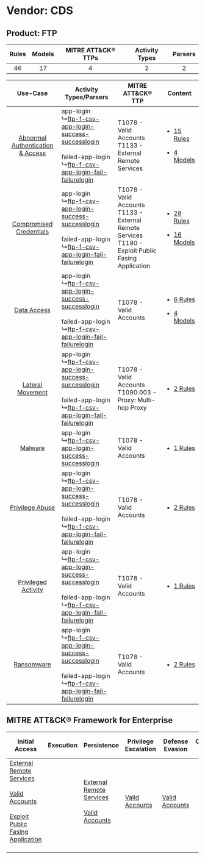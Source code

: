 Vendor: CDS
===========
Product: FTP
------------
| Rules | Models | MITRE ATT&CK® TTPs | Activity Types | Parsers |
|:-----:|:------:|:------------------:|:--------------:|:-------:|
|  46   |   17   |         4          |       2        |    2    |

|    Use-Case    | Activity Types/Parsers    | MITRE ATT&CK® TTP    | Content    |
|:----:| ---- | ---- | ---- |
| [Abnormal Authentication & Access](../../../UseCases/uc_abnormal_authentication_&_access.md) |  app-login<br> ↳[ftp-f-csv-app-login-success-successlogin](Ps/pC_ftpfcsvapploginsuccesssuccesslogin.md)<br><br> failed-app-login<br> ↳[ftp-f-csv-app-login-fail-failurelogin](Ps/pC_ftpfcsvapploginfailfailurelogin.md)<br> | T1078 - Valid Accounts<br>T1133 - External Remote Services<br>    | [<ul><li>15 Rules</li></ul><ul><li>4 Models</li></ul>](RM/r_m_cds_ftp_Abnormal_Authentication_&_Access.md) |
|          [Compromised Credentials](../../../UseCases/uc_compromised_credentials.md)          |  app-login<br> ↳[ftp-f-csv-app-login-success-successlogin](Ps/pC_ftpfcsvapploginsuccesssuccesslogin.md)<br><br> failed-app-login<br> ↳[ftp-f-csv-app-login-fail-failurelogin](Ps/pC_ftpfcsvapploginfailfailurelogin.md)<br> | T1078 - Valid Accounts<br>T1133 - External Remote Services<br>T1190 - Exploit Public Fasing Application<br> | [<ul><li>28 Rules</li></ul><ul><li>16 Models</li></ul>](RM/r_m_cds_ftp_Compromised_Credentials.md)         |
|    [Data Access](../../../UseCases/uc_data_access.md)    |  app-login<br> ↳[ftp-f-csv-app-login-success-successlogin](Ps/pC_ftpfcsvapploginsuccesssuccesslogin.md)<br><br> failed-app-login<br> ↳[ftp-f-csv-app-login-fail-failurelogin](Ps/pC_ftpfcsvapploginfailfailurelogin.md)<br> | T1078 - Valid Accounts<br>    | [<ul><li>6 Rules</li></ul><ul><li>4 Models</li></ul>](RM/r_m_cds_ftp_Data_Access.md)    |
|    [Lateral Movement](../../../UseCases/uc_lateral_movement.md)    |  app-login<br> ↳[ftp-f-csv-app-login-success-successlogin](Ps/pC_ftpfcsvapploginsuccesssuccesslogin.md)<br><br> failed-app-login<br> ↳[ftp-f-csv-app-login-fail-failurelogin](Ps/pC_ftpfcsvapploginfailfailurelogin.md)<br> | T1078 - Valid Accounts<br>T1090.003 - Proxy: Multi-hop Proxy<br>    | [<ul><li>2 Rules</li></ul>](RM/r_m_cds_ftp_Lateral_Movement.md)    |
|    [Malware](../../../UseCases/uc_malware.md)    |  app-login<br> ↳[ftp-f-csv-app-login-success-successlogin](Ps/pC_ftpfcsvapploginsuccesssuccesslogin.md)<br>    | T1078 - Valid Accounts<br>    | [<ul><li>1 Rules</li></ul>](RM/r_m_cds_ftp_Malware.md)    |
|    [Privilege Abuse](../../../UseCases/uc_privilege_abuse.md)    |  app-login<br> ↳[ftp-f-csv-app-login-success-successlogin](Ps/pC_ftpfcsvapploginsuccesssuccesslogin.md)<br><br> failed-app-login<br> ↳[ftp-f-csv-app-login-fail-failurelogin](Ps/pC_ftpfcsvapploginfailfailurelogin.md)<br> | T1078 - Valid Accounts<br>    | [<ul><li>2 Rules</li></ul>](RM/r_m_cds_ftp_Privilege_Abuse.md)    |
|    [Privileged Activity](../../../UseCases/uc_privileged_activity.md)    |  app-login<br> ↳[ftp-f-csv-app-login-success-successlogin](Ps/pC_ftpfcsvapploginsuccesssuccesslogin.md)<br><br> failed-app-login<br> ↳[ftp-f-csv-app-login-fail-failurelogin](Ps/pC_ftpfcsvapploginfailfailurelogin.md)<br> | T1078 - Valid Accounts<br>    | [<ul><li>1 Rules</li></ul>](RM/r_m_cds_ftp_Privileged_Activity.md)    |
|    [Ransomware](../../../UseCases/uc_ransomware.md)    |  app-login<br> ↳[ftp-f-csv-app-login-success-successlogin](Ps/pC_ftpfcsvapploginsuccesssuccesslogin.md)<br><br> failed-app-login<br> ↳[ftp-f-csv-app-login-fail-failurelogin](Ps/pC_ftpfcsvapploginfailfailurelogin.md)<br> | T1078 - Valid Accounts<br>    | [<ul><li>2 Rules</li></ul>](RM/r_m_cds_ftp_Ransomware.md)    |

MITRE ATT&CK® Framework for Enterprise
--------------------------------------
| Initial Access                                                                                                                                                                                                                         | Execution | Persistence                                                                                                                                      | Privilege Escalation                                                | Defense Evasion                                                     | Credential Access | Discovery | Lateral Movement | Collection | Command and Control                                                                                                                       | Exfiltration | Impact |
| -------------------------------------------------------------------------------------------------------------------------------------------------------------------------------------------------------------------------------------- | --------- | ------------------------------------------------------------------------------------------------------------------------------------------------ | ------------------------------------------------------------------- | ------------------------------------------------------------------- | ----------------- | --------- | ---------------- | ---------- | ----------------------------------------------------------------------------------------------------------------------------------------- | ------------ | ------ |
| [External Remote Services](https://attack.mitre.org/techniques/T1133)<br><br>[Valid Accounts](https://attack.mitre.org/techniques/T1078)<br><br>[Exploit Public Fasing Application](https://attack.mitre.org/techniques/T1190)<br><br> |           | [External Remote Services](https://attack.mitre.org/techniques/T1133)<br><br>[Valid Accounts](https://attack.mitre.org/techniques/T1078)<br><br> | [Valid Accounts](https://attack.mitre.org/techniques/T1078)<br><br> | [Valid Accounts](https://attack.mitre.org/techniques/T1078)<br><br> |                   |           |                  |            | [Proxy: Multi-hop Proxy](https://attack.mitre.org/techniques/T1090/003)<br><br>[Proxy](https://attack.mitre.org/techniques/T1090)<br><br> |              |        |
